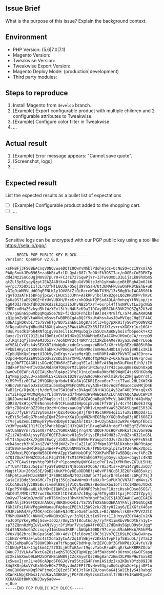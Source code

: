 Issue Brief
--
What is the purpose of this issue? Explain the background context.

Environment
--
* PHP Version: (5.6|7.0|7.1)
* Magento Version:
* Tweakwise Version:
* Tweakwise Export Version:
* Magento Deploy Mode: (production|development)
* Third party modules:

Steps to reproduce
--
1. Install Magento from `develop` branch.
2. [Example] Export configurable product with multiple children and 2 configurable attributes to Tweakwise.
3. [Example] Configure color filter in Tweakwise
4. ...

Actual result
--
1. [Example] Error message appears: "Cannot save quote".
2. [Screenshot, logs]
3. ...

Expected result
--
List the expected results as a bullet list of expectations
- [ ] [Example] Configurable product added to the shopping cart.
- [ ] ...

Sensitive logs
-- 
Sensitive logs can be encrypted with our PGP public key using a tool like https://sela.io/pgp/.
```
-----BEGIN PGP PUBLIC KEY BLOCK-----
Version: OpenPGP v2.0.8

xsFNBFj3FS0BEACnqV0NQvwseDQTI8OwYvNhblPdohejds+OcNuSO+czI9Yxm7A5
PA8pSnukJEwB963+za6hBiw5rlDLQyAc887i7oO8tFk3OSI7ac/nOGBcCoEDEKTp
dd43Nz2SnCoUgjM0V87pur0+FC3rE727SqwPjYr+IJTw9UmDLDIGijsLk89hXbm5
qtZLl5p5CyqyQzptIEAZA4Btkx4lmQbuGdV9UteJzh1yKmANujmBtBRghA2m6Jk6
wyrpc7X5OX5I1T3LrU3fHTLGUJE/Q5qjd9YnSsH/Ut36MAFkUvwOnPR0tEEhE+uK
vGIg9iWN9VLUdG9qEFNLK1y1OV8BfZtQiRcreW9bkTX3M/13x56g01qIWCARS0lb
7gvTO3aATHI5BFoyjpxwC/LHUcS3JJMn+AskRPvjbclWxB2geLQo2KRBXPP/hKvC
5sUa9S71aE92HGE+0rUmVUBXH/R+eK+/nhOOyNf2PSodADLAnRnhzgYtRVLop/jm
EgU4OdJrUcRfdhO39OKd2zkZqxzibJhvNB25YXrT+6xrpl4ffhsNPCvtLwJgcNuS
ZHFDcv0HaZSzkyd5klWzYEvl3tYsN4USeK9aI1DCayOB6CkUSDVK2YQSZg32U3vG
U7n/gaEn65pw9bpqMqu5oe7N2+fJKb2QFnhIbalBAl84/Mr8lfL/a74uRwARAQAB
zQ1pbmZvQGVtaWNvLm5swsFwBBMBCgAaBQJY9xUtAhsvAwsJBwMVCggCHgECF4AC
GQEACgkQKvbI/tS7SVehTg/8D75ZnENLbOg8/sbtlJ+Ug7pXR0iTySG8YyQ0NVR2
8fNgeaUnYwjWBudH438XUjwkwzy3PWwiAMuC2X85JIVJXlzv+rvXGGXr1uz16Gt+
rUuLPssdkIPoh4RNfqigv9o3eil16iMMqubqjxZS5UzvAWKNyboisfb6pookY+X2
8uxc/IsYCG791ZLb4lBnRivCklW1dXxQG360WMHyBXEaACXhwJH9oCoCA/rcrpD9
oJlRqTIqYjlmvAeMJO5x7/7eohDWr2cT4WRYrJCC2RZbeAMe79xyazL0eD/rL6oE
mYVEALCvUYsk4vSEXX8TiNxWp0c/xdnGrsangxeARHv7/XVr+kSp3EXe8805tR0o
FVbBiHKyiqtoX0edUlabHkJvPDmqaofaXOnMRqEnmHWuAHOb1mjvGSj89hixIKib
XIpbUQbKQxErgetUIOk9yZxBYgvr/wteMqrQEucxUROMIv4KXPkVhTEaW3E9ro+w
O3pcH+NoV2ZE9VbiSQdvZVsDLbYarXFWi/A80ofXpMW2FZ+6X67EuwTIAG/qrcws
IoipDbFTIQ4GH1isDGzdQZHk6VzETwhpgYE1aJLhHFzAfBqim5XuFUmiEih9/iIV
3QdkePTm7+HfIvO3wURdaRH7Omp0rM3Lq06riPR3unyJ7Y43cpouq8BEKuDnOxpQ
BwnOwE0EWPcVLQEIALKboRlg4pz23YgEk1nicEmoDa9WoYbD9WqNI4tsKSHXGbdg
IqYPmpjp2yLU+xaQmWlLSkiGSx610z97uyUw9oDAHxreRlmiK/bcZXNjqwDYrdTi
XiM9P+5iz6CTwL2MYQGHgUp+bdwIHCa8AjGIKR1Ezeo6or7rccT7woL2HL2XWJK0
KHEcVoKruw5pJxEoCBCaubnmbq2WSFnQAMLruyA3k+CB6/Aq8f4BuceCsvMKjD4E
TwBl1rG/OjmDLrjh/defUbeTSW10aFxcBVAguDGN+HA1GL4y32aF40E0Yo+qQxX5
ScYZiFmg27W3MqMyGJYLldAYVSFZd7fHGPm3HYMAEQEAAcLChAQYAQoADwUCWPcV
LQUJDwmcAAIbLgEpCRAq9sj+1LtJV8BdIAQZAQoABgUCWPcVLQAKCRBtfd4QvMp/
GDR2B/9xHtgKYhENonms4H6tCFLmaU3BHpGip8vm6zFfY0rjl/4crT41Bu0E3rKg
dkYz7B8nCdn8ZZ90qz9zcW+CdogxaauOqFV0hIvLmpnMYwW93ZK6kSUqu0ZSR3JG
YgioJ7fyLWrV13VpV6mJs+jQZx40KAxg87jf0PT95cARWS4qi1iTuX5I8UpDd/1I
+zEYi5cSoDgG7hsm8gIQmfZSd+qXKWjDjgWN2NNEG58pXYGQbBsBg83j0El6O8ZJ
CfVsju6ZemLIOMmyEYyVwZ4b0y0tJWqASrI81/JD+U2ybA3aE2w8Vn/MuVpfEbc1
Ve3WPye4NGIR1fCCg5PaHckDqAlJHJYQAKIrlR+wqB4MAh+dgf7+hB5qYZVRKVvA
aAtUaABVrmr7Si6X0/Y4ACcYG9OXAhbjYrq47DnQQQF7DsHQPxRHkafcAiVGn9DW
KZii7W2n6XAjsyyF8pT6QEFZuAxbv01g5vSfiysERzk49HO3s7/nQZxn6321oG5L
HlYIs5pwz4Xx/XgO67EwCyjzbO2LmGw7EW0ArKYaupzt4OJvrZnzQoYkyFFxNSsO
wck46oczh3hblXojZVWY3ddjWVZx7x+CaZ1laE97fWpm3DYfAlDXobo+DNPRtApc
CdtB9nFavsMRlR6gZu4WeFP+ZMpUnNMNaYkJk/fPNb4zRglpiTwtPJeh9uxVQpci
4fZAMoxLPQOYqoHW58C6+WrAZppYSuHNobOFjCP2XKPaMTkh7w5BDQq/vcfkPcZh
G7QIZDukfEHWZCDi4uiF3gdY5E/TxM14PH2nhGG979jyOGyyLnZpm+cGqytc4kNX
/nIVPFE4w9trpvhtgPDMfkP+P1poomgWyQWYC4eicPxFIvwIXfMHRovZ6lUi5HHi
LYTUSYrtDx2J5qIorTya9fu0N217Nj8o56SFXQb6/78iJMisF+ZPu147g0L3xQJ/
MugttlXu+20KsS3E/9oB2k6uKYhOy6EaODDRBfjA6vVPlNCcBlJE2UPxG8B5xkzj
4SFp6tzuvhMJzsBNBFj3FS0BCADmNzTQJiSOAhpr7fpdqrDr0ln46OrcGPgf7SjJ
SajaEV1Bdq33xXGMC/TxjTqj35Cg7u4wWrmO+faHX/RrSuPUKRCVN7AF+qW4vs/5
O1CoA8uzhjVz885Burivm0lB8sjsViQLNwZO6z/BodmoXbuIoTl7XclMUnGJVQxC
lCpdP5YHQNaaULkR/MD+EIQWhIdzA7FyFA0NFSPshJnuF1OzriHsskCDso8SGS/l
HWC0dT/MVDr7MZrwo78uZQCEltD3W10a7cIBypop/6TGymOSltpzjFC4Z37Zpy4j
QoXyw77oASmB/md8FsxRT6KmJsxiRkvKtKPoYKgvP3a29ISjABEBAAHCwoQEGAEK
AA8FAlj3FS0FCQ8JnAACGy4BKQkQKvbI/tS7SVfAXSAEGQEKAAYFAlj3FS0ACgkQ
fGkZkFxiFAHVPggAmWuoaUFApbaqIPEChJ25W92rk/2Bry0I2ay6/E2XGfzX46sm
K9JKzbHA4/Ey72OK/eCCebbK+NJdMCieGa6Tlm92Lz+BJ/6NMxlrk0E+7FVY2ZlC
TMKhUOW4hTC+NNNVEnvRNQ0xQGlyy+3gRQi2LtIe97ro+1IJHnsyUZ0YX4gCx2KN
FoJCQYpYkey9MdjGsw+IcQz//UmyC57I8cut6qUy//yfFR1imRbvVNCDtE/n1yI+
zp73ZQnn0zWgIuVLwXNjVgjrJfiWur7VjuSpW4fr0QIli7dEmHy5GpUO9y6+JqqY
9Ld75NXm5oGnZccnqsyJ1msUmoIRBFrcAWdph30BD/97cejquS9aAHMxA/R5kFMa
8VOxVQ62broCRuGpaSKg6JOK+4dV+Efzl0ovmZkRC3j1Vo7QZiR9LMQk9wGwXnzw
CihNZr+P9za+lwbc4stXo4a2yCwA/2q10lWEj+YzKkk5TvpPlpfSBiuDL/jVTai2
RZViSeMpuRGaT58UWCOkkzW7tfNpgeQ7bdM+guRr2EVCu8f3GfkWP0zO14vfuY/D
ClUNUyP1Azk11g1km4C/27D3LjWdTxEAvr19qsvYxbsR/wdFLqE/kwHXRRRZOcbf
Q4uu77iVLNAwTNxtGaZOsiwqhSTO52QTQpWCppS0f5WXdsV6+0OrnxCeKwOTSapq
BIXkihEXnwb9LWM25OYAHE1WW89jCZcXSywTQs2HGg8an7zBm4XLP9BPHuTSx58X
1x5wevIjxnJL+e06cADpdSF6GJdVra5StzEG4FYnmIASidzIko2KBuY0Yzb09IJU
84qSK8rpkwVYsKx5kQvHQx7TR0yvdnA2EP1YDvHev03gzw8qGcqKuXo+tpjn0P1u
SmuEQX6WrvN9q5PAPjmeQcIQIzd5F36iJtlGn1Z8/oav6aG4jSW2IbjyS4iRabgS
QXWnKLNpjOMbszI/oUkavAXBKAFyjPOFVKrRy9zsmZCxE4lTr0BrFkIRuGMIywCr
XCUAAGDt8WKn3NJ3wy6a8w==
=j0ue
-----END PGP PUBLIC KEY BLOCK-----
```
